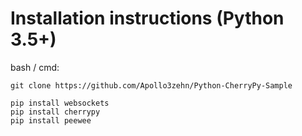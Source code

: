# Installation instructions (Python 3.5+)

bash / cmd:

```console
git clone https://github.com/Apollo3zehn/Python-CherryPy-Sample

pip install websockets
pip install cherrypy
pip install peewee
```
